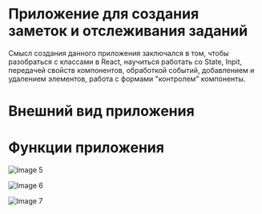 # Приложение для создания заметок и отслеживания заданий 

Смысл создания данного приложения заключался в том, чтобы разобраться с классами в React, научиться работать со State, Inpit, передачей свойств компонентов, обработкой событий,
добавлением и удалением элементов, работа с формами  "контролем" компоненты.


# Внешний вид приложения 


# Функции приложения 
![Image 5](https://user-images.githubusercontent.com/76592268/114721323-7d90aa80-9d41-11eb-9b05-a0f73c64c528.png)

![Image 6](https://user-images.githubusercontent.com/76592268/114721516-a749d180-9d41-11eb-8767-27d60b7a42f1.png)

![Image 7](https://user-images.githubusercontent.com/76592268/114721521-a9ac2b80-9d41-11eb-818b-24e80a7a7545.png)





